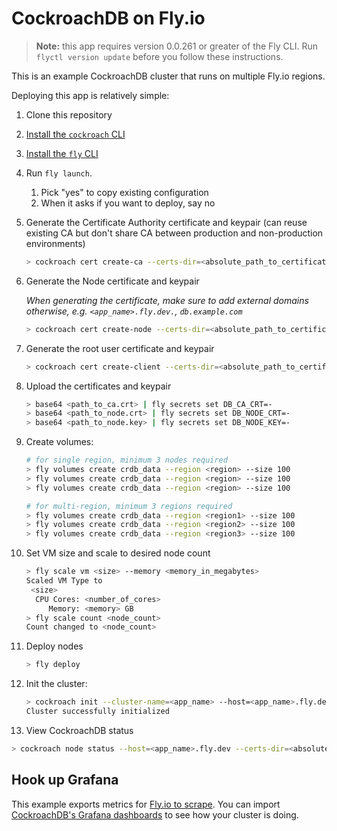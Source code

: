 # CockroachDB on Fly.io

> **Note:** this app requires version 0.0.261 or greater of the Fly CLI. Run `flyctl version update` before you follow these instructions.

This is an example CockroachDB cluster that runs on multiple Fly.io regions.

Deploying this app is relatively simple:

1. Clone this repository
2. [Install the `cockroach` CLI](https://www.cockroachlabs.com/docs/stable/install-cockroachdb.html)
3. [Install the `fly` CLI](https://fly.io/docs/hands-on/installing/)
4. Run `fly launch`.
    1. Pick "yes" to copy existing configuration
    2. When it asks if you want to deploy, say no
5. Generate the Certificate Authority certificate and keypair (can reuse existing CA but don't share CA between production and non-production environments)
    ```bash
    > cockroach cert create-ca --certs-dir=<absolute_path_to_certificates_directory> --ca-key=<absolute_path_to_ca_key_file>
    ```
6. Generate the Node certificate and keypair

    _When generating the certificate, make sure to add external domains otherwise, e.g. `<app_name>.fly.dev.`, `db.example.com`_

    ```bash
    > cockroach cert create-node --certs-dir=<absolute_path_to_certificates_directory> --ca-key=<absolute_path_to_ca_key_file> 127.0.0.1 localhost <app_name>.internal "*.vm.<app_name>.internal" "*.nearest.of.<app_name>.internal"
    ```
7. Generate the root user certificate and keypair
    ```bash
    > cockroach cert create-client --certs-dir=<absolute_path_to_certificates_directory> --ca-key=<absolute_path_to_ca_key_file> root
    ```
8. Upload the certificates and keypair
    ```bash
    > base64 <path_to_ca.crt> | fly secrets set DB_CA_CRT=-
    > base64 <path_to_node.crt> | fly secrets set DB_NODE_CRT=-
    > base64 <path_to_node.key> | fly secrets set DB_NODE_KEY=-
    ```
9. Create volumes:
    ```bash
    # for single region, minimum 3 nodes required
    > fly volumes create crdb_data --region <region> --size 100
    > fly volumes create crdb_data --region <region> --size 100
    > fly volumes create crdb_data --region <region> --size 100

    # for multi-region, minimum 3 regions required
    > fly volumes create crdb_data --region <region1> --size 100
    > fly volumes create crdb_data --region <region2> --size 100
    > fly volumes create crdb_data --region <region3> --size 100
    ```
10. Set VM size and scale to desired node count
    ```bash
    > fly scale vm <size> --memory <memory_in_megabytes>
    Scaled VM Type to
     <size>
      CPU Cores: <number_of_cores>
         Memory: <memory> GB
    > fly scale count <node_count>
    Count changed to <node_count>
    ```
11. Deploy nodes
    ```bash
    > fly deploy
    ```
12. Init the cluster:
    ```bash
    > cockroach init --cluster-name=<app_name> --host=<app_name>.fly.dev --certs-dir=<absolute_path_to_certificates_directory>
    Cluster successfully initialized
    ```
13. View CockroachDB status
   ```bash
   > cockroach node status --host=<app_name>.fly.dev --certs-dir=<absolute_path_to_certificates>
   ```

## Hook up Grafana

This example exports metrics for [Fly.io to scrape](https://fly.io/blog/hooking-up-fly-metrics/). You can import [CockroachDB's Grafana dashboards](https://github.com/cockroachdb/cockroach/tree/master/monitoring/grafana-dashboards) to see how your cluster is doing.